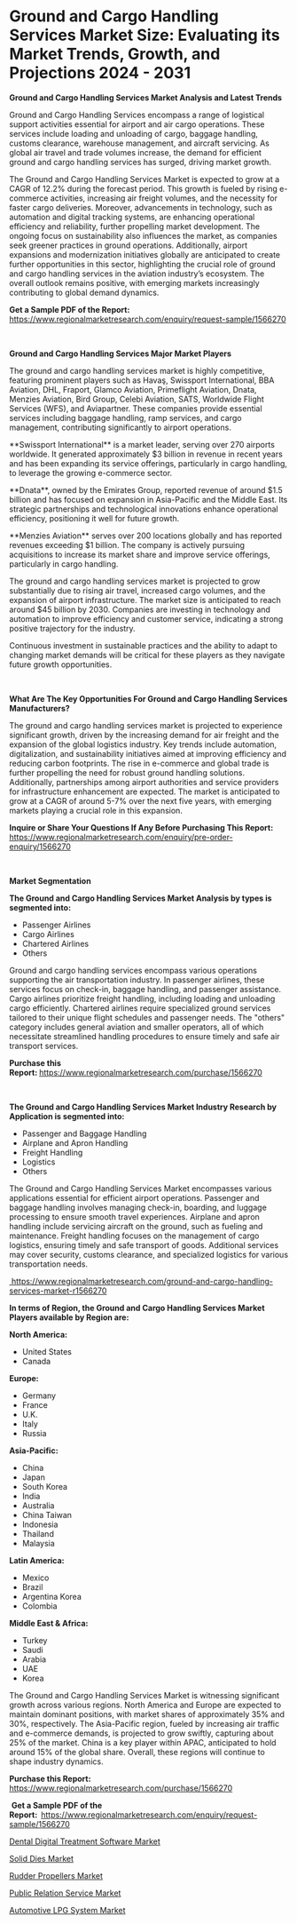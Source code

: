 <p><h1>Ground and Cargo Handling Services Market Size: Evaluating its Market Trends, Growth, and Projections 2024 - 2031</h1></p><p><strong>Ground and Cargo Handling Services Market Analysis and Latest Trends</strong></p>
<p><p>Ground and Cargo Handling Services encompass a range of logistical support activities essential for airport and air cargo operations. These services include loading and unloading of cargo, baggage handling, customs clearance, warehouse management, and aircraft servicing. As global air travel and trade volumes increase, the demand for efficient ground and cargo handling services has surged, driving market growth.</p><p>The Ground and Cargo Handling Services Market is expected to grow at a CAGR of 12.2% during the forecast period. This growth is fueled by rising e-commerce activities, increasing air freight volumes, and the necessity for faster cargo deliveries. Moreover, advancements in technology, such as automation and digital tracking systems, are enhancing operational efficiency and reliability, further propelling market development. The ongoing focus on sustainability also influences the market, as companies seek greener practices in ground operations. Additionally, airport expansions and modernization initiatives globally are anticipated to create further opportunities in this sector, highlighting the crucial role of ground and cargo handling services in the aviation industry’s ecosystem. The overall outlook remains positive, with emerging markets increasingly contributing to global demand dynamics.</p></p>
<p><strong>Get a Sample PDF of the Report:&nbsp;</strong> <a href="https://www.regionalmarketresearch.com/enquiry/request-sample/1566270">https://www.regionalmarketresearch.com/enquiry/request-sample/1566270</a></p>
<p>&nbsp;</p>
<p><strong>Ground and Cargo Handling Services Major Market Players</strong></p>
<p><p>The ground and cargo handling services market is highly competitive, featuring prominent players such as Havaş, Swissport International, BBA Aviation, DHL, Fraport, Glamco Aviation, Primeflight Aviation, Dnata, Menzies Aviation, Bird Group, Celebi Aviation, SATS, Worldwide Flight Services (WFS), and Aviapartner. These companies provide essential services including baggage handling, ramp services, and cargo management, contributing significantly to airport operations.</p><p>**Swissport International** is a market leader, serving over 270 airports worldwide. It generated approximately $3 billion in revenue in recent years and has been expanding its service offerings, particularly in cargo handling, to leverage the growing e-commerce sector. </p><p>**Dnata**, owned by the Emirates Group, reported revenue of around $1.5 billion and has focused on expansion in Asia-Pacific and the Middle East. Its strategic partnerships and technological innovations enhance operational efficiency, positioning it well for future growth.</p><p>**Menzies Aviation** serves over 200 locations globally and has reported revenues exceeding $1 billion. The company is actively pursuing acquisitions to increase its market share and improve service offerings, particularly in cargo handling.</p><p>The ground and cargo handling services market is projected to grow substantially due to rising air travel, increased cargo volumes, and the expansion of airport infrastructure. The market size is anticipated to reach around $45 billion by 2030. Companies are investing in technology and automation to improve efficiency and customer service, indicating a strong positive trajectory for the industry. </p><p>Continuous investment in sustainable practices and the ability to adapt to changing market demands will be critical for these players as they navigate future growth opportunities.</p></p>
<p>&nbsp;</p>
<p><strong>What Are The Key Opportunities For Ground and Cargo Handling Services Manufacturers?</strong></p>
<p><p>The ground and cargo handling services market is projected to experience significant growth, driven by the increasing demand for air freight and the expansion of the global logistics industry. Key trends include automation, digitalization, and sustainability initiatives aimed at improving efficiency and reducing carbon footprints. The rise in e-commerce and global trade is further propelling the need for robust ground handling solutions. Additionally, partnerships among airport authorities and service providers for infrastructure enhancement are expected. The market is anticipated to grow at a CAGR of around 5-7% over the next five years, with emerging markets playing a crucial role in this expansion.</p></p>
<p><strong>Inquire or Share Your Questions If Any Before Purchasing This Report:</strong> <a href="https://www.regionalmarketresearch.com/enquiry/pre-order-enquiry/1566270">https://www.regionalmarketresearch.com/enquiry/pre-order-enquiry/1566270</a></p>
<p>&nbsp;</p>
<p><strong>Market Segmentation</strong></p>
<p><strong>The Ground and Cargo Handling Services Market Analysis by types is segmented into:</strong></p>
<p><ul><li>Passenger Airlines</li><li>Cargo Airlines</li><li>Chartered Airlines</li><li>Others</li></ul></p>
<p><p>Ground and cargo handling services encompass various operations supporting the air transportation industry. In passenger airlines, these services focus on check-in, baggage handling, and passenger assistance. Cargo airlines prioritize freight handling, including loading and unloading cargo efficiently. Chartered airlines require specialized ground services tailored to their unique flight schedules and passenger needs. The "others" category includes general aviation and smaller operators, all of which necessitate streamlined handling procedures to ensure timely and safe air transport services.</p></p>
<p><strong>Purchase this Report:&nbsp;</strong><a href="https://www.regionalmarketresearch.com/purchase/1566270">https://www.regionalmarketresearch.com/purchase/1566270</a></p>
<p>&nbsp;</p>
<p><strong>The Ground and Cargo Handling Services Market Industry Research by Application is segmented into:</strong></p>
<p><ul><li>Passenger and Baggage Handling</li><li>Airplane and Apron Handling</li><li>Freight Handling</li><li>Logistics</li><li>Others</li></ul></p>
<p><p>The Ground and Cargo Handling Services Market encompasses various applications essential for efficient airport operations. Passenger and baggage handling involves managing check-in, boarding, and luggage processing to ensure smooth travel experiences. Airplane and apron handling include servicing aircraft on the ground, such as fueling and maintenance. Freight handling focuses on the management of cargo logistics, ensuring timely and safe transport of goods. Additional services may cover security, customs clearance, and specialized logistics for various transportation needs.</p></p>
<p><a href="https://www.regionalmarketresearch.com/ground-and-cargo-handling-services-market-r1566270">&nbsp;https://www.regionalmarketresearch.com/ground-and-cargo-handling-services-market-r1566270</a></p>
<p><strong>In terms of Region, the Ground and Cargo Handling Services Market Players available by Region are:</strong></p>
<p>
    <p> <strong> North America: </strong>
        <ul>
            <li>United States</li>
            <li>Canada</li>
        </ul>
        </p> 
    <p> <strong> Europe: </strong>
        <ul>
            <li>Germany</li>
            <li>France</li>
            <li>U.K.</li>
            <li>Italy</li>
            <li>Russia</li>
        </ul>
        </p> 
    <p> <strong> Asia-Pacific: </strong>
        <ul>
            <li>China</li>
            <li>Japan</li>
            <li>South Korea</li>
            <li>India</li>
            <li>Australia</li>
            <li>China Taiwan</li>
            <li>Indonesia</li>
            <li>Thailand</li>
            <li>Malaysia</li>
        </ul>
        </p> 
    <p> <strong> Latin America: </strong>
        <ul>
            <li>Mexico</li>
            <li>Brazil</li>
            <li>Argentina Korea</li>
            <li>Colombia</li>
        </ul>
        </p> 
    <p> <strong> Middle East & Africa: </strong>
        <ul>
            <li>Turkey</li>
            <li>Saudi</li>
            <li>Arabia</li>
            <li>UAE</li>
            <li>Korea</li>
        </ul>
    </p>
    </p>
<p><p>The Ground and Cargo Handling Services Market is witnessing significant growth across various regions. North America and Europe are expected to maintain dominant positions, with market shares of approximately 35% and 30%, respectively. The Asia-Pacific region, fueled by increasing air traffic and e-commerce demands, is projected to grow swiftly, capturing about 25% of the market. China is a key player within APAC, anticipated to hold around 15% of the global share. Overall, these regions will continue to shape industry dynamics.</p></p>
<p><strong>Purchase this Report: </strong><a href="https://www.regionalmarketresearch.com/purchase/1566270">https://www.regionalmarketresearch.com/purchase/1566270</a></p>
<p>&nbsp;<strong>Get a Sample PDF of the Report:&nbsp;&nbsp;</strong><a href="https://www.regionalmarketresearch.com/enquiry/request-sample/1566270">https://www.regionalmarketresearch.com/enquiry/request-sample/1566270</a></p>
<p><strong></strong></p>
<p><p><a href="https://github.com/JudyWalsh475/Market-Research-Report-List-1/blob/main/dental-digital-treatment-software-market.md">Dental Digital Treatment Software Market</a></p><p><a href="https://issuu.com/reportprime-2/docs/solid-dies-market-size-2030.pptx_113326adf9711a">Solid Dies Market</a></p><p><a href="https://issuu.com/reportprime-2/docs/rudder-propellers-market-size-2030._a7b7046eaeb091">Rudder Propellers Market</a></p><p><a href="https://www.linkedin.com/pulse/public-relation-service-market-trends-regional-insights-forecasted-kibjc?trackingId=SWZ%2B344JQueSKxGnvkT8gA%3D%3D">Public Relation Service Market</a></p><p><a href="https://medium.com/@test11.4/future-trajectory-of-the-automotive-lpg-system-market-emerging-market-trends-and-forecasts-till-bc186f01f154?postPublishedType=repub">Automotive LPG System Market</a></p></p>